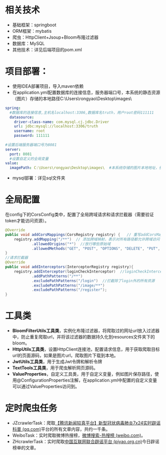 # 相关技术
- 基础框架：springboot
- ORM框架：mybatis
- 爬虫：HttpClient+Jsoup+Bloom布隆过滤器
- 数据库：MySQL
- 其他技术：详见后端项目的pom.xml

# 项目部署：
- 使用IDEA部署项目，导入maven依赖
- 在application.yml配置数据库的连接信息，服务器端口号，本系统的静态资源（图片）存储的本地路径C:\Users\rongyao\Desktop\images\
```yaml
spring:  
  #数据库的连接信息,主机名localhost:3306,数据库名truth，用户root密码111111
  datasource:  
    driver-class-name: com.mysql.cj.jdbc.Driver  
    url: jdbc:mysql://localhost:3306/truth  
    username: root  
    password: 111111  
    
#设置后端服务器端口号为8081
server:  
  port: 8081
  #设置自定义的全局变量  
value:  
  imagePath: C:\Users\rongyao\Desktop\images\  #本系统存储的图片本地地址，例如在桌面上新建images文件夹，系统会自动把所有的图片放到这个文件夹中。
```

- mysql部署：详见sql文件夹
# 全局配置
在config下的CorsConfig类中，配置了全局跨域请求和请求拦截器（需要验证token才能访问资源）。
```java
@Override  
public void addCorsMappings(CorsRegistry registry) {   // 重写addCorsMappings方法  
    registry.addMapping("/**")  // 添加跨域映射，表示对所有路径都允许跨域访问  
            .allowedOrigins("*")  //放行哪些原始域
            .allowedMethods("GET", "POST", "OPTIONS", "DELETE", "PUT", "PATCH");  
}
//请求拦截器  
@Override  
public void addInterceptors(InterceptorRegistry registry){  
    registry.addInterceptor(loginCheckInterceptor)  //loginCheckInterceptor位于Intercepter文件夹下。
            .addPathPatterns("/**")  
            .excludePathPatterns("/login")  //拦截除了login外的所有资源  
			.excludePathPatterns("/image/**")  
			.excludePathPatterns("/register");
}
```

# 工具类
- **BloomFilterUtils工具类**，实例化布隆过滤器，将爬取过的网址url放入过滤器中，防止重复爬取url，并将该过滤器的数据持久化到resources文件夹下的bloom。
- **HttpUtils工具类**，设置HttpClient连接池，配置请求信息，用于获取爬取目标url的页面源码，如果是图片url，爬取图片下载到本地。
- **JwtUtils工具类**，用于生成Jwt令牌和解析令牌
- **TextTools工具类**，用于爬虫解析网页源码。
- **ValueProperties**，自定义工具类，用于自定义变量，例如图片保存路径，使用@ConfigurationProperties注解，在application.yml中配置的自定义变量可以通过ValueProperties访问到。

# 定时爬虫任务
- JZcrawlerTask：爬取[【腾讯新闻较真平台】新型冠状病毒肺炎7x24实时辟谣科普 (qq.com)](https://vp.fact.qq.com/home)平台的所有文章内容，共约一千条。
- WeiboTask：实时爬取微博热搜榜，[微博搜索-热搜榜 (weibo.com)](https://s.weibo.com/top/summary?cate=realtimehot)。
- ZHcrawlerTask：实时爬取[中国互联网联合辟谣平台 (piyao.org.cn)](https://www.piyao.org.cn/)今日辟谣榜单的文章。